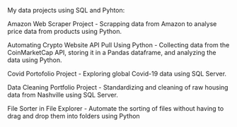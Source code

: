  My data projects using SQL and Pyhton:
 
 Amazon Web Scraper Project - Scrapping data from Amazon to analyse price data from products using Python.
 
 Automating Crypto Website API Pull Using Python - Collecting data from the CoinMarketCap API, storing it in a Pandas dataframe, and analyzing the data using Python.
 
 Covid Portofolio Project - Exploring global Covid-19 data using SQL Server.
 
 Data Cleaning Portfolio Project - Standardizing and cleaning of raw housing data from Nashville using SQL Server.
 
 File Sorter in File Explorer - Automate the sorting of files without having to drag and drop them into folders using Python
